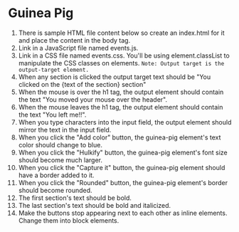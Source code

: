 # Guinea Pig

  1. There is sample HTML file content below so create an index.html for it and place the content in the body tag.
  1. Link in a JavaScript file named events.js.
  1. Link in a CSS file named events.css. You'll be using element.classList to manipulate the CSS classes on elements.
```Note: Output target is the output-target element.```
  1. When any section is clicked the output target text should be "You clicked on the {text of the section} section"
  1. When the mouse is over the h1 tag, the output element should contain the text "You moved your mouse over the header".
  1. When the mouse leaves the h1 tag, the output element should contain the text "You left me!!".
  1. When you type characters into the input field, the output element should mirror the text in the input field.
  1. When you click the "Add color" button, the guinea-pig element's text color should change to blue.
  1. When you click the "Hulkify" button, the guinea-pig element's font size should become much larger.
  1. When you click the "Capture it" button, the guinea-pig element should have a border added to it.
  1. When you click the "Rounded" button, the guinea-pig element's border should become rounded.
  1. The first section's text should be bold.
  1. The last section's text should be bold and italicized.
  1. Make the buttons stop appearing next to each other as inline elements. Change them into block elements.
